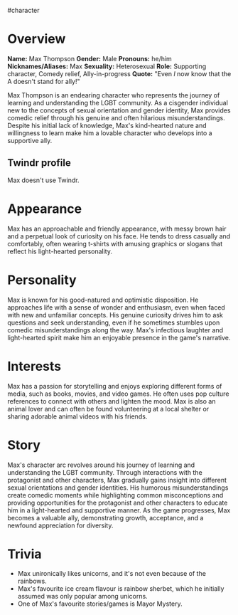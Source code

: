 #character 

# Overview
**Name:** Max Thompson
**Gender:** Male
**Pronouns:** he/him
**Nicknames/Aliases:** Max
**Sexuality:** Heterosexual
**Role:** Supporting character, Comedy relief, Ally-in-progress
**Quote:** "Even *I* now know that the A doesn't stand for ally!"

Max Thompson is an endearing character who represents the journey of learning and understanding the LGBT community. As a cisgender individual new to the concepts of sexual orientation and gender identity, Max provides comedic relief through his genuine and often hilarious misunderstandings. Despite his initial lack of knowledge, Max's kind-hearted nature and willingness to learn make him a lovable character who develops into a supportive ally.

## Twindr profile
Max doesn't use Twindr.

# Appearance
Max has an approachable and friendly appearance, with messy brown hair and a perpetual look of curiosity on his face. He tends to dress casually and comfortably, often wearing t-shirts with amusing graphics or slogans that reflect his light-hearted personality.

# Personality
Max is known for his good-natured and optimistic disposition. He approaches life with a sense of wonder and enthusiasm, even when faced with new and unfamiliar concepts. His genuine curiosity drives him to ask questions and seek understanding, even if he sometimes stumbles upon comedic misunderstandings along the way. Max's infectious laughter and light-hearted spirit make him an enjoyable presence in the game's narrative.

# Interests
Max has a passion for storytelling and enjoys exploring different forms of media, such as books, movies, and video games. He often uses pop culture references to connect with others and lighten the mood. Max is also an animal lover and can often be found volunteering at a local shelter or sharing adorable animal videos with his friends.

# Story
Max's character arc revolves around his journey of learning and understanding the LGBT community. Through interactions with the protagonist and other characters, Max gradually gains insight into different sexual orientations and gender identities. His humorous misunderstandings create comedic moments while highlighting common misconceptions and providing opportunities for the protagonist and other characters to educate him in a light-hearted and supportive manner. As the game progresses, Max becomes a valuable ally, demonstrating growth, acceptance, and a newfound appreciation for diversity.

# Trivia
- Max unironically likes unicorns, and it's not even because of the rainbows.
- Max's favourite ice cream flavour is rainbow sherbet, which he initially assumed was only popular among unicorns.
- One of Max's favourite stories/games is Mayor Mystery.
